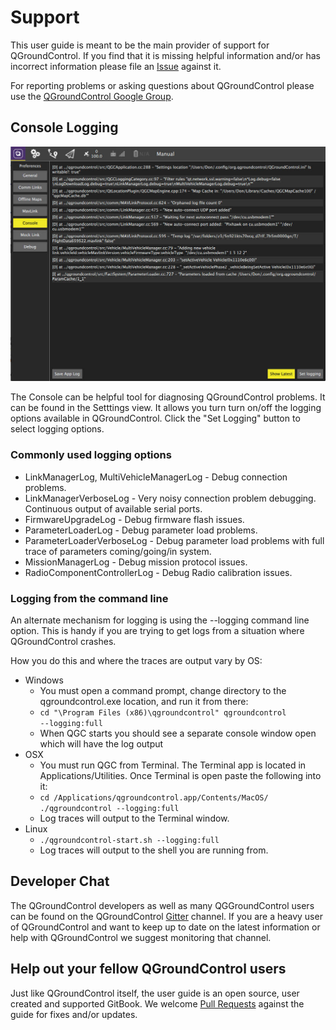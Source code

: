 # Support

This user guide is meant to be the main provider of support for QGroundControl. If you find that it is missing helpful information and/or has incorrect information please file an [Issue](https://github.com/mavlink/qgc-user-guide/issues) against it.

For reporting problems or asking questions about QGroundControl please use the [QGroundControl Google Group](http://groups.google.com/group/qgroundcontrol).

## Console Logging

![](../../images/support/Console.jpg)

The Console can be helpful tool for diagnosing QGroundControl problems. It can be found in the Setttings view. It allows you turn turn on/off the logging options available in QGroundControl. Click the "Set Logging" button to select logging options.

### Commonly used logging options

* LinkManagerLog, MultiVehicleManagerLog - Debug connection problems.
* LinkManagerVerboseLog - Very noisy connection problem debugging. Continuous output of available serial ports.
* FirmwareUpgradeLog - Debug firmware flash issues.
* ParameterLoaderLog - Debug parameter load problems.
* ParameterLoaderVerboseLog - Debug parameter load problems with full trace of parameters coming/going/in system.
* MissionManagerLog - Debug mission protocol issues.
* RadioComponentControllerLog - Debug Radio calibration issues.

### Logging from the command line

An alternate mechanism for logging is using the --logging command line option. This is handy if you are trying to get logs from a situation where QGroundControl crashes.

How you do this and where the traces are output vary by OS:

  * Windows
    * You must open a command prompt, change directory to the qgroundcontrol.exe location, and run it from there:
    * <code>cd "\Program Files (x86)\qgroundcontrol"
qgroundcontrol --logging:full</code>
    * When QGC starts you should see a separate console window open which will have the log output
  * OSX
    * You must run QGC from Terminal. The Terminal app is located in Applications/Utilities. Once Terminal is open paste the following into it:
    * <code>cd /Applications/qgroundcontrol.app/Contents/MacOS/
./qgroundcontrol --logging:full</code>
    * Log traces will output to the Terminal window.
  * Linux
    * <code>./qgroundcontrol-start.sh --logging:full</code>
    * Log traces will output to the shell you are running from.


## Developer Chat

The QGroundControl developers as well as many QGGroundControl users can be found on the QGroundControl [Gitter](https://gitter.im/mavlink/qgroundcontrol) channel. If you are a heavy user of QGroundControl and want to keep up to date on the latest information or help with QGroundControl we suggest monitoring that channel.

## Help out your fellow QGroundControl users

Just like QGroundControl itself, the user guide is an open source, user created and supported GitBook. We welcome [Pull Requests](https://github.com/mavlink/qgc-user-guide/pulls) against the guide for fixes and/or updates.
